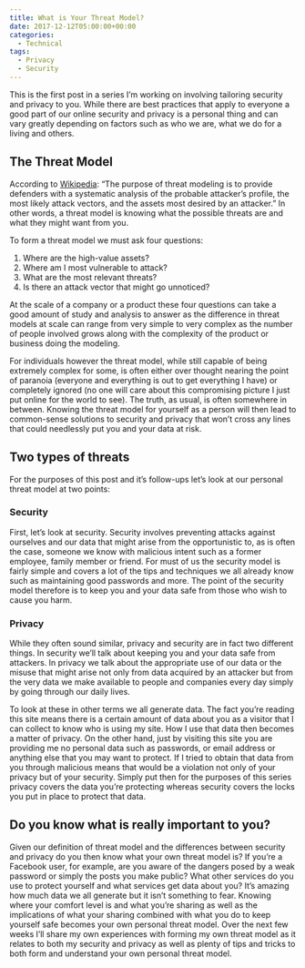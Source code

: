 ```yaml
---
title: What is Your Threat Model?
date: 2017-12-12T05:00:00+00:00
categories:
  - Technical
tags:
  - Privacy
  - Security
---
```


This is the first post in a series I’m working on involving tailoring security and privacy to you. While there are best practices that apply to everyone a good part of our online security and privacy is a personal thing and can vary greatly depending on factors such as who we are, what we do for a living and others.

## The Threat Model

According to [Wikipedia][1]: “The purpose of threat modeling is to provide defenders with a systematic analysis of the probable attacker’s profile, the most likely attack vectors, and the assets most desired by an attacker.” In other words, a threat model is knowing what the possible threats are and what they might want from you.

To form a threat model we must ask four questions:

1. Where are the high-value assets?
2. Where am I most vulnerable to attack?
3. What are the most relevant threats?
4. Is there an attack vector that might go unnoticed?

At the scale of a company or a product these four questions can take a good amount of study and analysis to answer as the difference in threat models at scale can range from very simple to very complex as the number of people involved grows along with the complexity of the product or business doing the modeling.

For individuals however the threat model, while still capable of being extremely complex for some, is often either over thought nearing the point of paranoia (everyone and everything is out to get everything I have) or completely ignored (no one will care about this compromising picture I just put online for the world to see). The truth, as usual, is often somewhere in between. Knowing the threat model for yourself as a person will then lead to common-sense solutions to security and privacy that won’t cross any lines that could needlessly put you and your data at risk.

## Two types of threats

For the purposes of this post and it’s follow-ups let’s look at our personal threat model at two points:

### Security

First, let’s look at security. Security involves preventing attacks against ourselves and our data that might arise from the opportunistic to, as is often the case, someone we know with malicious intent such as a former employee, family member or friend. For must of us the security model is fairly simple and covers a lot of the tips and techniques we all already know such as maintaining good passwords and more. The point of the security model therefore is to keep you and your data safe from those who wish to cause you harm.

### Privacy

While they often sound similar, privacy and security are in fact two different things. In security we’ll talk about keeping you and your data safe from attackers. In privacy we talk about the appropriate use of our data or the misuse that might arise not only from data acquired by an attacker but from the very data we make available to people and companies every day simply by going through our daily lives.

To look at these in other terms we all generate data. The fact you’re reading this site means there is a certain amount of data about you as a visitor that I can collect to know who is using my site. How I use that data then becomes a matter of privacy. On the other hand, just by visiting this site you are providing me no personal data such as passwords, or email address or anything else that you may want to protect. If I tried to obtain that data from you through malicious means that would be a violation not only of your privacy but of your security. Simply put then for the purposes of this series privacy covers the data you’re protecting whereas security covers the locks you put in place to protect that data.

## Do you know what is really important to you?

Given our definition of threat model and the differences between security and privacy do you then know what your own threat model is? If you’re a Facebook user, for example, are you aware of the dangers posed by a weak password or simply the posts you make public? What other services do you use to protect yourself and what services get data about you? It’s amazing how much data we all generate but it isn’t something to fear. Knowing where your comfort level is and what you’re sharing as well as the implications of what your sharing combined with what you do to keep yourself safe becomes your own personal threat model. Over the next few weeks I’ll share my own experiences with forming my own threat model as it relates to both my security and privacy as well as plenty of tips and tricks to both form and understand your own personal threat model.

 [1]: https://en.wikipedia.org/wiki/Threat_model